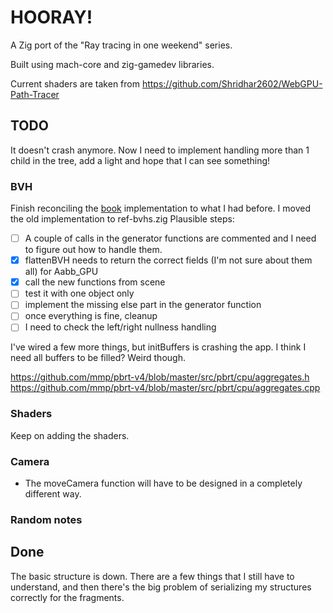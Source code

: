 # HOORAY!

A Zig port of the "Ray tracing in one weekend" series.

Built using mach-core and zig-gamedev libraries.

Current shaders are taken from https://github.com/Shridhar2602/WebGPU-Path-Tracer

## TODO

It doesn't crash anymore. Now I need to implement handling more than 1 child in the tree,
add a light and hope that I can see something!

### BVH
Finish reconciling the [book](https://pbr-book.org/4ed/Primitives_and_Intersection_Acceleration/Bounding_Volume_Hierarchies) implementation to what I had before.
I moved the old implementation to ref-bvhs.zig
Plausible steps:
- [ ] A couple of calls in the generator functions are commented and I need to figure out how to handle them.
- [X] flattenBVH needs to return the correct fields (I'm not sure about them all) for Aabb_GPU
- [X] call the new functions from scene
- [ ] test it with one object only
- [ ] implement the missing else part in the generator function
- [ ] once everything is fine, cleanup
- [ ] I need to check the left/right nullness handling

I've wired a few more things, but initBuffers is crashing the app.
I think I need all buffers to be filled? Weird though.

https://github.com/mmp/pbrt-v4/blob/master/src/pbrt/cpu/aggregates.h
https://github.com/mmp/pbrt-v4/blob/master/src/pbrt/cpu/aggregates.cpp

### Shaders
Keep on adding the shaders.

### Camera
- The moveCamera function will have to be designed in a completely different way.

### Random notes

## Done

The basic structure is down.
There are a few things that I still have to understand, and then there's the 
big problem of serializing my structures correctly for the fragments.

